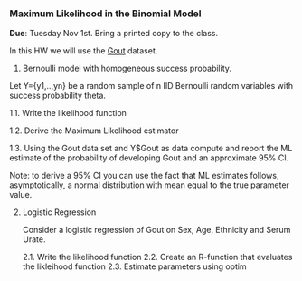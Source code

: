 ### Maximum Likelihood in the Binomial Model


**Due**: Tuesday Nov 1st. Bring a printed copy to the class.



In this HW we will use the [Gout](https://github.com/gdlc/EPI853B/blob/master/gout.md) dataset.

1. Bernoulli model with homogeneous success probability.

Let Y={y1,..,yn} be a random sample of n IID Bernoulli random variables with success probability theta.

1.1. Write the likelihood function

1.2. Derive the Maximum Likelihood estimator

1.3. Using the Gout data set and Y$Gout as data compute and report the ML estimate of the probability of developing Gout and an approximate 
95% CI.


Note: to derive a 95% CI you can use the fact that ML estimates follows, asymptotically, a normal distribution with mean equal to the true parameter
value. 

2. Logistic Regression

   Consider a logistic regression of Gout on Sex, Age, Ethnicity and Serum Urate.
   
   2.1. Write the likelihood function
   2.2. Create an R-function that evaluates the likleihood function
   2.3. Estimate parameters using optim
